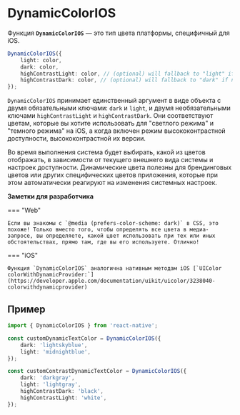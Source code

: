 # DynamicColorIOS

Функция **`DynamicColorIOS`** — это тип цвета платформы, специфичный для iOS.

```ts
DynamicColorIOS({
    light: color,
    dark: color,
    highContrastLight: color, // (optional) will fallback to "light" if not provided
    highContrastDark: color, // (optional) will fallback to "dark" if not provided
});
```

`DynamicColorIOS` принимает единственный аргумент в виде объекта с двумя обязательными ключами: `dark` и `light`, и двумя необязательными ключами `highContrastLight` и `highContrastDark`. Они соответствуют цветам, которые вы хотите использовать для "светлого режима" и "темного режима" на iOS, а когда включен режим высококонтрастной доступности, высококонтрастной их версии.

Во время выполнения система будет выбирать, какой из цветов отображать, в зависимости от текущего внешнего вида системы и настроек доступности. Динамические цвета полезны для брендинговых цветов или других специфических цветов приложения, которые при этом автоматически реагируют на изменения системных настроек.

**Заметки для разработчика**

=== "Web"

    Если вы знакомы с `@media (prefers-color-scheme: dark)` в CSS, это похоже! Только вместо того, чтобы определять все цвета в медиа-запросе, вы определяете, какой цвет использовать при тех или иных обстоятельствах, прямо там, где вы его используете. Отлично!

=== "iOS"

    Функция `DynamicColorIOS` аналогична нативным методам iOS [`UIColor colorWithDynamicProvider:`](https://developer.apple.com/documentation/uikit/uicolor/3238040-colorwithdynamicprovider)

## Пример

```ts
import { DynamicColorIOS } from 'react-native';

const customDynamicTextColor = DynamicColorIOS({
    dark: 'lightskyblue',
    light: 'midnightblue',
});

const customContrastDynamicTextColor = DynamicColorIOS({
    dark: 'darkgray',
    light: 'lightgray',
    highContrastDark: 'black',
    highContrastLight: 'white',
});
```
